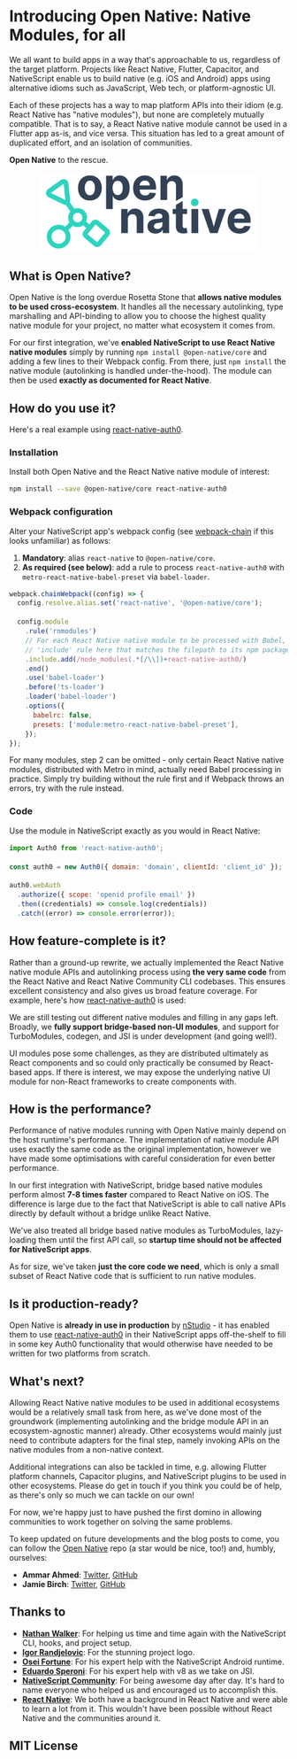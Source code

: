 # Introducing Open Native: Native Modules, for all

We all want to build apps in a way that's approachable to us, regardless of the target platform. Projects like React Native, Flutter, Capacitor, and NativeScript enable us to build native (e.g. iOS and Android) apps using alternative idioms such as JavaScript, Web tech, or platform-agnostic UI.

Each of these projects has a way to map platform APIs into their idiom (e.g. React Native has "native modules"), but none are completely mutually compatible. That is to say, a React Native native module cannot be used in a Flutter app as-is, and vice versa. This situation has led to a great amount of duplicated effort, and an isolation of communities.

**Open Native** to the rescue.

<p align="center">
  <picture>
  <source media="(prefers-color-scheme: dark)" srcset="./open-native-logo-inverted.svg">
  <img alt="open native logo" width="400" src="./open-native-logo.svg">
</picture>
  
</p>

## What is Open Native?

Open Native is the long overdue Rosetta Stone that **allows native modules to be used cross-ecosystem**. It handles all the necessary autolinking, type marshalling and API-binding to allow you to choose the highest quality native module for your project, no matter what ecosystem it comes from.

For our first integration, we've **enabled NativeScript to use React Native native modules** simply by running `npm install @open-native/core` and adding a few lines to their Webpack config. From there, just `npm install` the native module (autolinking is handled under-the-hood). The module can then be used **exactly as documented for React Native**.

## How do you use it?

Here's a real example using [react-native-auth0](https://github.com/auth0/react-native-auth0).

### Installation

Install both Open Native and the React Native native module of interest:

```sh
npm install --save @open-native/core react-native-auth0
```

### Webpack configuration

Alter your NativeScript app's webpack config (see [webpack-chain](https://github.com/neutrinojs/webpack-chain) if this looks unfamiliar) as follows:

1. **Mandatory**: alias `react-native` to `@open-native/core`.
2. **As required (see below)**: add a rule to process `react-native-auth0` with `metro-react-native-babel-preset` via `babel-loader`.

```js
webpack.chainWebpack((config) => {
  config.resolve.alias.set('react-native', '@open-native/core');

  config.module
    .rule('rnmodules')
    // For each React Native native module to be processed with Babel, add an
    // 'include' rule here that matches the filepath to its npm package.
    .include.add(/node_modules(.*[/\\])+react-native-auth0/)
    .end()
    .use('babel-loader')
    .before('ts-loader')
    .loader('babel-loader')
    .options({
      babelrc: false,
      presets: ['module:metro-react-native-babel-preset'],
    });
});
```

For many modules, step 2 can be omitted - only certain React Native native modules, distributed with Metro in mind, actually need Babel processing in practice. Simply try building without the rule first and if Webpack throws an errors, try with the rule instead.

### Code

Use the module in NativeScript exactly as you would in React Native:

```js
import Auth0 from 'react-native-auth0';

const auth0 = new Auth0({ domain: 'domain', clientId: 'client_id' });

auth0.webAuth
  .authorize({ scope: 'openid profile email' })
  .then((credentials) => console.log(credentials))
  .catch((error) => console.error(error));
```

## How feature-complete is it?

Rather than a ground-up rewrite, we actually implemented the React Native native module APIs and autolinking process using **the very same code** from the React Native and React Native Community CLI codebases. This ensures excellent consistency and also gives us broad feature coverage. For example, here's how [react-native-auth0](https://github.com/auth0/react-native-auth0) is used:

We are still testing out different native modules and filling in any gaps left. Broadly, we **fully support bridge-based non-UI modules**, and support for TurboModules, codegen, and JSI is under development (and going well!).

UI modules pose some challenges, as they are distributed ultimately as React components and so could only practically be consumed by React-based apps. If there is interest, we may expose the underlying native UI module for non-React frameworks to create components with.

## How is the performance?

Performance of native modules running with Open Native mainly depend on the host runtime's performance. The implementation of native module API uses exactly the same code as the original implementation, however we have made some optimisations with careful consideration for even better performance.

In our first integration with NativeScript, bridge based native modules perform almost **7-8 times faster** compared to React Native on iOS. The difference is large due to the fact that NativeScript is able to call native APIs directly by default without a bridge unlike React Native.

We've also treated all bridge based native modules as TurboModules, lazy-loading them until the first API call, so **startup time should not be affected for NativeScript apps**.

As for size, we've taken **just the core code we need**, which is only a small subset of React Native code that is sufficient to run native modules.

## Is it production-ready?

Open Native is **already in use in production** by [nStudio](https://nstudio.io) - it has enabled them to use [react-native-auth0](https://github.com/auth0/react-native-auth0) in their NativeScript apps off-the-shelf to fill in some key Auth0 functionality that would otherwise have needed to be written for two platforms from scratch.

## What's next?

Allowing React Native native modules to be used in additional ecosystems would be a relatively small task from here, as we've done most of the groundwork (implementing autolinking and the bridge module API in an ecosystem-agnostic manner) already. Other ecosystems would mainly just need to contribute adapters for the final step, namely invoking APIs on the native modules from a non-native context.

Additional integrations can also be tackled in time, e.g. allowing Flutter platform channels, Capacitor plugins, and NativeScript plugins to be used in other ecosystems. Please do get in touch if you think you could be of help, as there's only so much we can tackle on our own!

For now, we're happy just to have pushed the first domino in allowing communities to work together on solving the same problems.

To keep updated on future developments and the blog posts to come, you can follow the [Open Native](https://github.com/OpenNative/open-native) repo (a star would be nice, too!) and, humbly, ourselves:

- **Ammar Ahmed**: [Twitter](https://twitter.com/ammarahm_ed), [GitHub](https://github.com/ammarahm-ed)
- **Jamie Birch**: [Twitter](https://twitter.com/LinguaBrowse), [GitHub](https://github.com/shirakaba)

## Thanks to

- **[Nathan Walker](https://github.com/NathanWalker/)**: For helping us time and time again with the NativeScript CLI, hooks, and project setup.
- **[Igor Randjelovic](https://github.com/rigor789)**: For the stunning project logo.
- **[Osei Fortune](https://github.com/triniwiz)**: For his expert help with the NativeScript Android runtime.
- **[Eduardo Speroni](https://github.com/edusperoni/)**: For his expert help with v8 as we take on JSI.
- **[NativeScript Community](https://discord.com/invite/RgmpGky9GR)**: For being awesome day after day. It's hard to name everyone who helped us and encouraged us to accomplish this.
- **[React Native](https://github.com/facebook/react-native)**: We both have a background in React Native and were able to learn a lot from it. This wouldn't have been possible without React Native and the communities around it.

## MIT License
